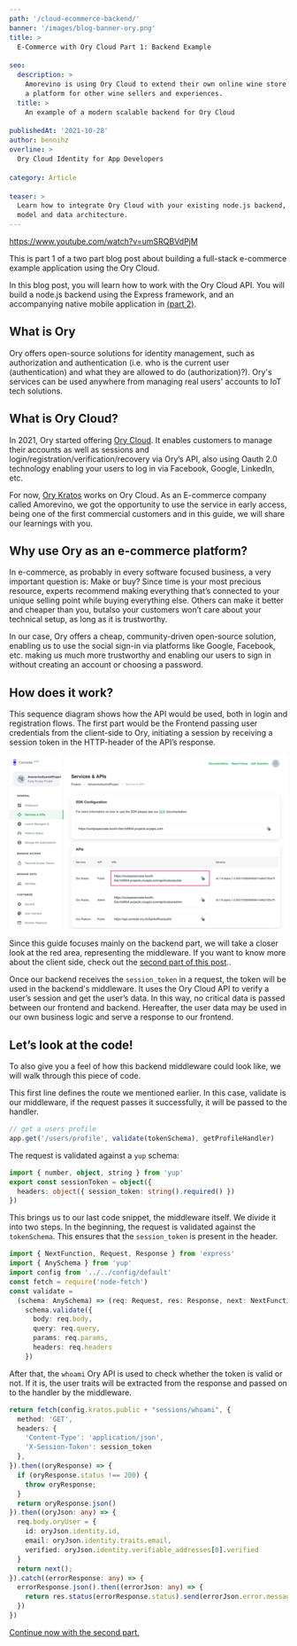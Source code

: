 ```yaml
---
path: '/cloud-ecommerce-backend/'
banner: '/images/blog-banner-ory.png'
title: >
  E-Commerce with Ory Cloud Part 1: Backend Example

seo:
  description: >
    Amorevino is using Ory Cloud to extend their own online wine store building
    a platform for other wine sellers and experiences.
  title: >
    An example of a modern scalable backend for Ory Cloud

publishedAt: '2021-10-28'
author: bennihz
overline: >
  Ory Cloud Identity for App Developers

category: Article

teaser: >
  Learn how to integrate Ory Cloud with your existing node.js backend, business
  model and data architecture.
---
```


https://www.youtube.com/watch?v=umSRQBVdPjM

This is part 1 of a two part blog post about building a full-stack e-commerce
example application using the Ory Cloud.

In this blog post, you will learn how to work with the Ory Cloud API. You will
build a node.js backend using the Express framework, and an accompanying native
mobile application in [(part 2)](/cloud-ecommerce-frontend/).

## What is Ory

Ory offers open-source solutions for identity management, such as authorization
and authentication (i.e. who is the current user (authentication) and what they
are allowed to do (authorization)?). Ory's services can be used anywhere from
managing real users' accounts to IoT tech solutions.

## What is Ory Cloud?

In 2021, Ory started offering [Ory Cloud](https://console.ory.sh/). It enables
customers to manage their accounts as well as sessions and
login/registration/verification/recovery via Ory’s API, also using Oauth 2.0
technology enabling your users to log in via Facebook, Google, LinkedIn, etc.

For now, [Ory Kratos](https://github.com/ory/kratos) works on Ory Cloud. As an
E-commerce company called Amorevino, we got the opportunity to use the service
in early access, being one of the first commercial customers and in this guide,
we will share our learnings with you.

## Why use Ory as an e-commerce platform?

In e-commerce, as probably in every software focused business, a very important
question is: Make or buy? Since time is your most precious resource, experts
recommend making everything that’s connected to your unique selling point while
buying everything else. Others can make it better and cheaper than you, butalso
your customers won’t care about your technical setup, as long as it is
trustworthy.

In our case, Ory offers a cheap, community-driven open-source solution, enabling
us to use the social sign-in via platforms like Google, Facebook, etc. making us
much more trustworthy and enabling our users to sign in without creating an
account or choosing a password.

## How does it work?

This sequence diagram shows how the API would be used, both in login and
registration flows. The first part would be the Frontend passing user
credentials from the client-side to Ory, initiating a session by receiving a
session token in the HTTP-header of the API’s response.

![Ory Cloud Flow](../../images/articles/amorevino-example/cloud_apis.png)

Since this guide focuses mainly on the backend part, we will take a closer look
at the red area, representing the middleware. If you want to know more about the
client side, check out the
[second part of this post](/cloud-ecommerce-frontend/)..

Once our backend receives the `session_token` in a request, the token will be
used in the backend's middleware. It uses the Ory Cloud API to verify a user’s
session and get the user’s data. In this way, no critical data is passed between
our frontend and backend. Hereafter, the user data may be used in our own
business logic and serve a response to our frontend.

## Let’s look at the code!

To also give you a feel of how this backend middleware could look like, we will
walk through this piece of code.

This first line defines the route we mentioned earlier. In this case, validate
is our middleware, if the request passes it successfully, it will be passed to
the handler.

```ts
// get a users profile
app.get('/users/profile', validate(tokenSchema), getProfileHandler)
```

The request is validated against a `yup` schema:

```ts
import { number, object, string } from 'yup'
export const sessionToken = object({
  headers: object({ session_token: string().required() })
})
```

This brings us to our last code snippet, the middleware itself. We divide it
into two steps. In the beginning, the request is validated against the
`tokenSchema`. This ensures that the `session_token` is present in the header.

```ts
import { NextFunction, Request, Response } from 'express'
import { AnySchema } from 'yup'
import config from '../../config/default'
const fetch = require('node-fetch')
const validate =
  (schema: AnySchema) => (req: Request, res: Response, next: NextFunction) =>
    schema.validate({
      body: req.body,
      query: req.query,
      params: req.params,
      headers: req.headers
    })
```

After that, the `whoami` Ory API is used to check whether the token is valid or
not. If it is, the user traits will be extracted from the response and passed on
to the handler by the middleware.

```ts
return fetch(config.kratos.public + "sessions/whoami", {
  method: 'GET',
  headers: {
    'Content-Type': 'application/json',
    'X-Session-Token': session_token
  },
}).then((oryResponse) => {
  if (oryResponse.status !== 200) {
    throw oryResponse;
  }
  return oryResponse.json()
}).then((oryJson: any) => {
  req.body.oryUser = {
    id: oryJson.identity.id,
    email: oryJson.identity.traits.email,
    verified: oryJson.identity.verifiable_addresses[0].verified
  }
  return next();
}).catch((errorResponse: any) => {
  errorResponse.json().then((errorJson: any) => {
    return res.status(errorResponse.status).send(errorJson.error.message);
  })
})
```

[Continue now with the second part.](/cloud-ecommerce-frontend/)
